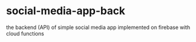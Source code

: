 # social-media-app-back
the backend (API) of simple social media app implemented on firebase with cloud functions
